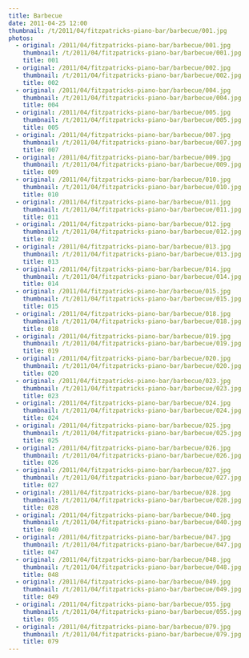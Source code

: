```yaml
---
title: Barbecue
date: 2011-04-25 12:00
thumbnail: /t/2011/04/fitzpatricks-piano-bar/barbecue/001.jpg
photos:
  - original: /2011/04/fitzpatricks-piano-bar/barbecue/001.jpg
    thumbnail: /t/2011/04/fitzpatricks-piano-bar/barbecue/001.jpg
    title: 001
  - original: /2011/04/fitzpatricks-piano-bar/barbecue/002.jpg
    thumbnail: /t/2011/04/fitzpatricks-piano-bar/barbecue/002.jpg
    title: 002
  - original: /2011/04/fitzpatricks-piano-bar/barbecue/004.jpg
    thumbnail: /t/2011/04/fitzpatricks-piano-bar/barbecue/004.jpg
    title: 004
  - original: /2011/04/fitzpatricks-piano-bar/barbecue/005.jpg
    thumbnail: /t/2011/04/fitzpatricks-piano-bar/barbecue/005.jpg
    title: 005
  - original: /2011/04/fitzpatricks-piano-bar/barbecue/007.jpg
    thumbnail: /t/2011/04/fitzpatricks-piano-bar/barbecue/007.jpg
    title: 007
  - original: /2011/04/fitzpatricks-piano-bar/barbecue/009.jpg
    thumbnail: /t/2011/04/fitzpatricks-piano-bar/barbecue/009.jpg
    title: 009
  - original: /2011/04/fitzpatricks-piano-bar/barbecue/010.jpg
    thumbnail: /t/2011/04/fitzpatricks-piano-bar/barbecue/010.jpg
    title: 010
  - original: /2011/04/fitzpatricks-piano-bar/barbecue/011.jpg
    thumbnail: /t/2011/04/fitzpatricks-piano-bar/barbecue/011.jpg
    title: 011
  - original: /2011/04/fitzpatricks-piano-bar/barbecue/012.jpg
    thumbnail: /t/2011/04/fitzpatricks-piano-bar/barbecue/012.jpg
    title: 012
  - original: /2011/04/fitzpatricks-piano-bar/barbecue/013.jpg
    thumbnail: /t/2011/04/fitzpatricks-piano-bar/barbecue/013.jpg
    title: 013
  - original: /2011/04/fitzpatricks-piano-bar/barbecue/014.jpg
    thumbnail: /t/2011/04/fitzpatricks-piano-bar/barbecue/014.jpg
    title: 014
  - original: /2011/04/fitzpatricks-piano-bar/barbecue/015.jpg
    thumbnail: /t/2011/04/fitzpatricks-piano-bar/barbecue/015.jpg
    title: 015
  - original: /2011/04/fitzpatricks-piano-bar/barbecue/018.jpg
    thumbnail: /t/2011/04/fitzpatricks-piano-bar/barbecue/018.jpg
    title: 018
  - original: /2011/04/fitzpatricks-piano-bar/barbecue/019.jpg
    thumbnail: /t/2011/04/fitzpatricks-piano-bar/barbecue/019.jpg
    title: 019
  - original: /2011/04/fitzpatricks-piano-bar/barbecue/020.jpg
    thumbnail: /t/2011/04/fitzpatricks-piano-bar/barbecue/020.jpg
    title: 020
  - original: /2011/04/fitzpatricks-piano-bar/barbecue/023.jpg
    thumbnail: /t/2011/04/fitzpatricks-piano-bar/barbecue/023.jpg
    title: 023
  - original: /2011/04/fitzpatricks-piano-bar/barbecue/024.jpg
    thumbnail: /t/2011/04/fitzpatricks-piano-bar/barbecue/024.jpg
    title: 024
  - original: /2011/04/fitzpatricks-piano-bar/barbecue/025.jpg
    thumbnail: /t/2011/04/fitzpatricks-piano-bar/barbecue/025.jpg
    title: 025
  - original: /2011/04/fitzpatricks-piano-bar/barbecue/026.jpg
    thumbnail: /t/2011/04/fitzpatricks-piano-bar/barbecue/026.jpg
    title: 026
  - original: /2011/04/fitzpatricks-piano-bar/barbecue/027.jpg
    thumbnail: /t/2011/04/fitzpatricks-piano-bar/barbecue/027.jpg
    title: 027
  - original: /2011/04/fitzpatricks-piano-bar/barbecue/028.jpg
    thumbnail: /t/2011/04/fitzpatricks-piano-bar/barbecue/028.jpg
    title: 028
  - original: /2011/04/fitzpatricks-piano-bar/barbecue/040.jpg
    thumbnail: /t/2011/04/fitzpatricks-piano-bar/barbecue/040.jpg
    title: 040
  - original: /2011/04/fitzpatricks-piano-bar/barbecue/047.jpg
    thumbnail: /t/2011/04/fitzpatricks-piano-bar/barbecue/047.jpg
    title: 047
  - original: /2011/04/fitzpatricks-piano-bar/barbecue/048.jpg
    thumbnail: /t/2011/04/fitzpatricks-piano-bar/barbecue/048.jpg
    title: 048
  - original: /2011/04/fitzpatricks-piano-bar/barbecue/049.jpg
    thumbnail: /t/2011/04/fitzpatricks-piano-bar/barbecue/049.jpg
    title: 049
  - original: /2011/04/fitzpatricks-piano-bar/barbecue/055.jpg
    thumbnail: /t/2011/04/fitzpatricks-piano-bar/barbecue/055.jpg
    title: 055
  - original: /2011/04/fitzpatricks-piano-bar/barbecue/079.jpg
    thumbnail: /t/2011/04/fitzpatricks-piano-bar/barbecue/079.jpg
    title: 079
---
```

